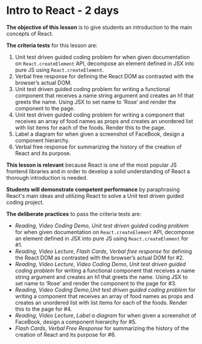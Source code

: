 # Intro to React - 2 days

**The objective of this lesson** is to give students an introduction to the main concepts of React.

**The criteria tests** for this lesson are:

1. Unit test driven guided coding problem for when given documentation on `React.createElement` API, decompose an element defined in JSX into pure JS using `React.createElement`.
2. Verbal free response for defining the React DOM as contrasted with the browser’s actual DOM.
3. Unit test driven guided coding problem for writing a functional component that receives a name string argument and creates an h1 that greets the name. Using JSX to set name to ‘Rose’ and render the component to the page.
4. Unit test driven guided coding problem for writing a component that receives an array of food names as props and creates an unordered list with list items for each of the foods. Render this to the page.
5. Label a diagram for when given a screenshot of FaceBook, design a component hierarchy.
6. Verbal free response for summarizing the history of the creation of React and its purpose.

**This lesson is relevant** because React is one of the most popular JS frontend libraries and in order to develop a solid understanding of React a thorough introduction is needed.

**Students will demonstrate competent performance** by paraphrasing React's main ideas and utilizing React to solve a Unit test driven guided coding project.

**The deliberate practices** to pass the criteria tests are:
- *Reading*, *Video Coding Demo*, *Unit test driven guided coding problem* for when given documentation on `React.createElement` API, decompose an element defined in JSX into pure JS using `React.createElement` for #1.
- *Reading*, *Video Lecture*, *Flash Cards*, *Verbal free response* for defining the React DOM as contrasted with the browser’s actual DOM for #2.
- *Reading*, *Video Lecture*, *Video Coding Demo*, *Unit test driven guided coding problem* for writing a functional component that receives a name string argument and creates an h1 that greets the name. Using JSX to set name to ‘Rose’ and render the component to the page for #3.
- *Reading*, *Video Coding Demo*,*Unit test driven guided coding problem* for writing a component that receives an array of food names as props and creates an unordered list with list items for each of the foods. Render this to the page for #4.
- *Reading*, *Video Lecture*, *Label a diagram* for when given a screenshot of FaceBook, design a component hierarchy for #5.
- *Flash Cards*, *Verbal Free Response* for summarizing the history of the creation of React and its purpose for #6.


